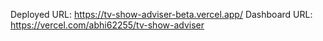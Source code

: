 Deployed URL: https://tv-show-adviser-beta.vercel.app/
Dashboard URL: https://vercel.com/abhi62255/tv-show-adviser
